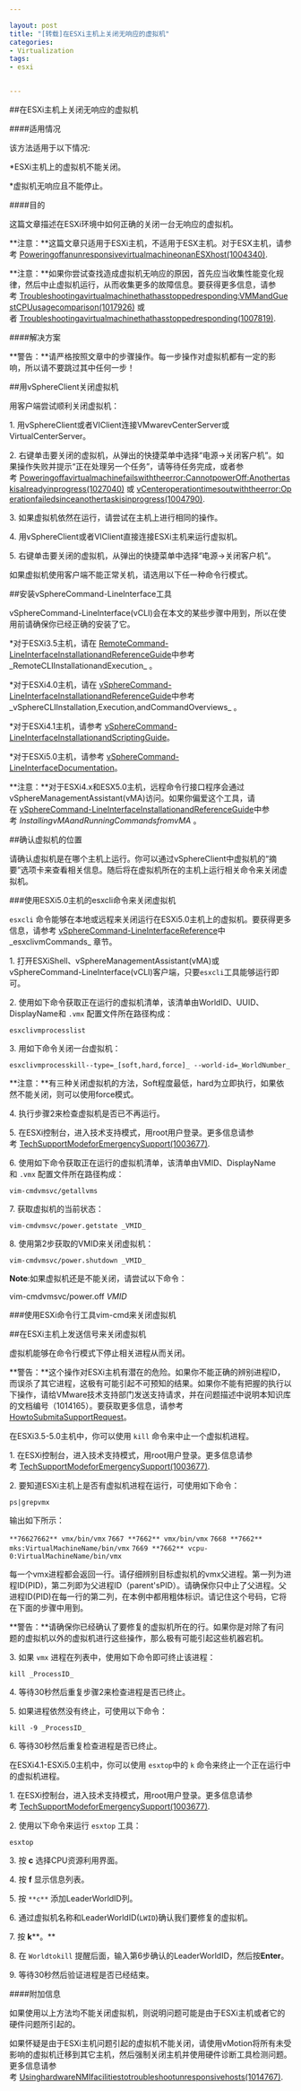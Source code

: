 ```yaml
---

layout: post
title: "[转载]在ESXi主机上关闭无响应的虚拟机"
categories:
- Virtualization
tags:
- esxi


---
```


##在ESXi主机上关闭无响应的虚拟机

####适用情况

该方法适用于以下情况:

*ESXi主机上的虚拟机不能关闭。

*虚拟机无响应且不能停止。

####目的

这篇文章描述在ESXi环境中如何正确的关闭一台无响应的虚拟机。

**注意：**这篇文章只适用于ESXi主机，不适用于ESX主机。对于ESX主机，请参考 [PoweringoffanunresponsivevirtualmachineonanESXhost(1004340)](http://kb.vmware.com/selfservice/microsites/search.do?cmd=displayKC&docType=kc&docTypeID=DT_KB_1_1&externalId=1004340).

**注意：**如果你尝试查找造成虚拟机无响应的原因，首先应当收集性能变化规律，然后中止虚拟机运行，从而收集更多的故障信息。要获得更多信息，请参考 [Troubleshootingavirtualmachinethathasstoppedresponding:VMMandGuestCPUusagecomparison(1017926)](http://kb.vmware.com/selfservice/microsites/search.do?cmd=displayKC&docType=kc&docTypeID=DT_KB_1_1&externalId=1017926) 或者 [Troubleshootingavirtualmachinethathasstoppedresponding(1007819)](http://kb.vmware.com/selfservice/microsites/search.do?cmd=displayKC&docType=kc&docTypeID=DT_KB_1_1&externalId=1007819).

####解决方案

**警告：**请严格按照文章中的步骤操作。每一步操作对虚拟机都有一定的影响，所以请不要跳过其中任何一步！

##用vSphereClient关闭虚拟机

用客户端尝试顺利关闭虚拟机：

1. 用vSphereClient或者VIClient连接VMwarevCenterServer或VirtualCenterServer。

2. 右键单击要关闭的虚拟机，从弹出的快捷菜单中选择“电源->关闭客户机”。如果操作失败并提示“正在处理另一个任务”，请等待任务完成，或者参考 [Poweringoffavirtualmachinefailswiththeerror:CannotpowerOff:Anothertaskisalreadyinprogress(1027040)](http://kb.vmware.com/selfservice/microsites/search.do?cmd=displayKC&docType=kc&docTypeID=DT_KB_1_1&externalId=1027040) 或 [vCenteroperationtimesoutwiththeerror:Operationfailedsinceanothertaskisinprogress(1004790)](http://kb.vmware.com/selfservice/microsites/search.do?cmd=displayKC&docType=kc&docTypeID=DT_KB_1_1&externalId=1004790).

3. 如果虚拟机依然在运行，请尝试在主机上进行相同的操作。

4. 用vSphereClient或者VIClient直接连接ESXi主机来运行虚拟机。

5. 右键单击要关闭的虚拟机，从弹出的快捷菜单中选择“电源->关闭客户机”。

如果虚拟机使用客户端不能正常关机，请选用以下任一种命令行模式。

##安装vSphereCommand-LineInterface工具

vSphereCommand-LineInterface(vCLI)会在本文的某些步骤中用到，所以在使用前请确保你已经正确的安装了它。

*对于ESXi3.5主机，请在 [RemoteCommand-LineInterfaceInstallationandReferenceGuide](http://www.vmware.com/pdf/vi3_35/esx_3/r35u2/vi3_35_25_u2_rcli.pdf)中参考_RemoteCLIInstallationandExecution_ 。

*对于ESXi4.0主机，请在 [vSphereCommand-LineInterfaceInstallationandReferenceGuide](http://www.vmware.com/pdf/vsphere4/r40/vsp_40_vcli.pdf)中参考_vSphereCLIInstallation,Execution,andCommandOverviews_ 。

*对于ESXi4.1主机，请参考 [vSphereCommand-LineInterfaceInstallationandScriptingGuide](http://www.vmware.com/pdf/vsphere4/r41/vsp4_41_vcli_inst_script.pdf)。

*对于ESXi5.0主机，请参考 [vSphereCommand-LineInterfaceDocumentation](https://www.vmware.com/support/developer/vcli/)。

**注意：**对于ESXi4.x和ESX5.0主机，远程命令行接口程序会通过vSphereManagementAssistant(vMA)访问。如果你偏爱这个工具，请在 [vSphereCommand-LineInterfaceInstallationandReferenceGuide](http://www.vmware.com/pdf/vsphere4/r40/vsp_40_vcli.pdf)中参考 _InstallingvMAandRunningCommandsfromvMA_ 。

##确认虚拟机的位置

请确认虚拟机是在哪个主机上运行。你可以通过vSphereClient中虚拟机的“摘要”选项卡来查看相关信息。随后将在虚拟机所在的主机上运行相关命令来关闭虚拟机。

###使用ESXi5.0主机的esxcli命令来关闭虚拟机

`esxcli` 命令能够在本地或远程来关闭运行在ESXi5.0主机上的虚拟机。要获得更多信息，请参考 [vSphereCommand-LineInterfaceReference](http://pubs.vmware.com/vsphere-50/topic/com.vmware.vcli.ref.doc_50/esxcli_vm.html)中_esxclivmCommands_ 章节。

1. 打开ESXiShell、vSphereManagementAssistant(vMA)或vSphereCommand-LineInterface(vCLI)客户端，只要`esxcli`工具能够运行即可。

2. 使用如下命令获取正在运行的虚拟机清单，该清单由WorldID、UUID、DisplayName和 `.vmx` 配置文件所在路径构成：

`esxclivmprocesslist`

3. 用如下命令关闭一台虚拟机：

`esxclivmprocesskill--type=_[soft,hard,force]_ --world-id=_WorldNumber_`

**注意：**有三种关闭虚拟机的方法，Soft程度最低，hard为立即执行，如果依然不能关闭，则可以使用force模式。

4. 执行步骤2来检查虚拟机是否已不再运行。

5. 在ESXi控制台，进入技术支持模式，用root用户登录。更多信息请参考 [TechSupportModeforEmergencySupport(1003677)](http://kb.vmware.com/selfservice/microsites/search.do?cmd=displayKC&docType=kc&docTypeID=DT_KB_1_1&externalId=1003677).

6. 使用如下命令获取正在运行的虚拟机清单，该清单由VMID、DisplayName和 `.vmx` 配置文件所在路径构成：

`vim-cmdvmsvc/getallvms`

7. 获取虚拟机的当前状态：

`vim-cmdvmsvc/power.getstate _VMID_`

8. 使用第2步获取的VMID来关闭虚拟机：

`vim-cmdvmsvc/power.shutdown _VMID_`

**Note**:如果虚拟机还是不能关闭，请尝试以下命令：

vim-cmdvmsvc/power.off _VMID_

###使用ESXi命令行工具vim-cmd来关闭虚拟机

##在ESXi主机上发送信号来关闭虚拟机

虚拟机能够在命令行模式下停止相关进程从而关闭。

**警告：**这个操作对ESXi主机有潜在的危险。如果你不能正确的辨别进程ID，而误杀了其它进程，这极有可能引起不可预知的结果。如果你不能有把握的执行以下操作，请给VMware技术支持部门发送支持请求，并在问题描述中说明本知识库的文档编号（1014165）。要获取更多信息，请参考[HowtoSubmitaSupportRequest](http://www.vmware.com/support/policies/howto.html)。

在ESXi3.5-5.0主机中，你可以使用 `kill` 命令来中止一个虚拟机进程。

1. 在ESXi控制台，进入技术支持模式，用root用户登录。更多信息请参考 [TechSupportModeforEmergencySupport(1003677)](http://kb.vmware.com/selfservice/microsites/search.do?cmd=displayKC&docType=kc&docTypeID=DT_KB_1_1&externalId=1003677).

2. 要知道ESXi主机上是否有虚拟机进程在运行，可使用如下命令：

`ps|grepvmx`

输出如下所示：

`**76627662** vmx/bin/vmx`
`7667 **7662** vmx/bin/vmx`
`7668 **7662** mks:VirtualMachineName/bin/vmx`
`7669 **7662** vcpu-0:VirtualMachineName/bin/vmx`

每一个vmx进程都会返回一行。请仔细辨别目标虚拟机的vmx父进程。第一列为进程ID(PID)，第二列即为父进程ID（parent'sPID）。请确保你只中止了父进程。父进程ID(PID)在每一行的第二列，在本例中都用粗体标识。请记住这个号码，它将在下面的步骤中用到。

**警告：**请确保你已经确认了要修复的虚拟机所在的行。如果你是对除了有问题的虚拟机以外的虚拟机进行这些操作，那么极有可能引起这些机器宕机。

3. 如果 `vmx` 进程在列表中，使用如下命令即可终止该进程：

`kill _ProcessID_`

4. 等待30秒然后重复步骤2来检查进程是否已终止。

5. 如果进程依然没有终止，可使用以下命令：

`kill -9 _ProcessID_`

6. 等待30秒然后重复检查进程是否已终止。

在ESXi4.1-ESXi5.0主机中，你可以使用 `esxtop`中的 `k` 命令来终止一个正在运行中的虚拟机进程。

1. 在ESXi控制台，进入技术支持模式，用root用户登录。更多信息请参考 [TechSupportModeforEmergencySupport(1003677)](http://kb.vmware.com/selfservice/microsites/search.do?cmd=displayKC&docType=kc&docTypeID=DT_KB_1_1&externalId=1003677).

2. 使用以下命令来运行 `esxtop` 工具：

`esxtop`

3. 按 **c** 选择CPU资源利用界面。

4. 按 **f** 显示信息列表。

5. 按 `**c**` 添加LeaderWorldID列。

6. 通过虚拟机名称和LeaderWorldID(`LWID`)确认我们要修复的虚拟机。

7. 按 **k****。**

8. 在 `Worldtokill` 提醒后面，输入第6步确认的LeaderWorldID，然后按**Enter**。

9. 等待30秒然后验证进程是否已经结束。

####附加信息

如果使用以上方法均不能关闭虚拟机，则说明问题可能是由于ESXi主机或者它的硬件问题所引起的。

如果怀疑是由于ESXi主机问题引起的虚拟机不能关闭，请使用vMotion将所有未受影响的虚拟机迁移到其它主机，然后强制关闭主机并使用硬件诊断工具检测问题。更多信息请参考 [UsinghardwareNMIfacilitiestotroubleshootunresponsivehosts(1014767)](http://kb.vmware.com/selfservice/microsites/search.do?cmd=displayKC&docType=kc&docTypeID=DT_KB_1_1&externalId=1014767).
